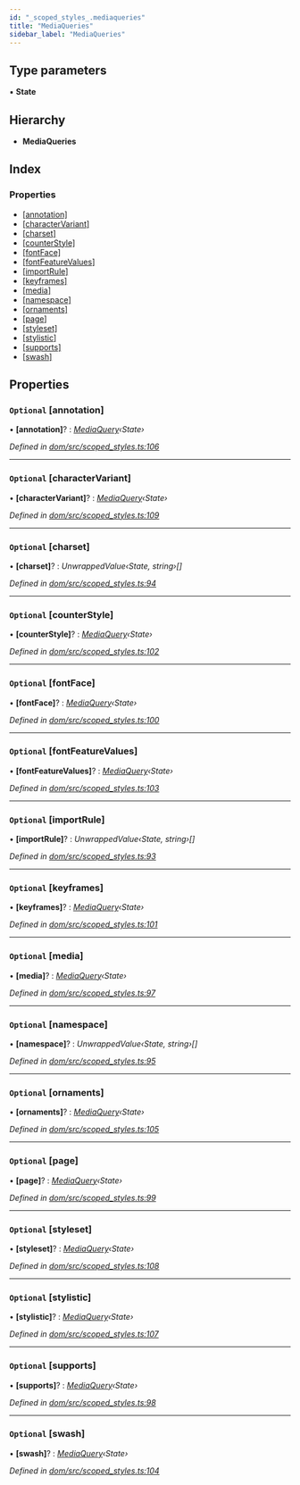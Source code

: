 ```yaml
---
id: "_scoped_styles_.mediaqueries"
title: "MediaQueries"
sidebar_label: "MediaQueries"
---
```


## Type parameters

▪ **State**

## Hierarchy

* **MediaQueries**

## Index

### Properties

* [[annotation]](_scoped_styles_.mediaqueries.md#optional-[annotation])
* [[characterVariant]](_scoped_styles_.mediaqueries.md#optional-[charactervariant])
* [[charset]](_scoped_styles_.mediaqueries.md#optional-[charset])
* [[counterStyle]](_scoped_styles_.mediaqueries.md#optional-[counterstyle])
* [[fontFace]](_scoped_styles_.mediaqueries.md#optional-[fontface])
* [[fontFeatureValues]](_scoped_styles_.mediaqueries.md#optional-[fontfeaturevalues])
* [[importRule]](_scoped_styles_.mediaqueries.md#optional-[importrule])
* [[keyframes]](_scoped_styles_.mediaqueries.md#optional-[keyframes])
* [[media]](_scoped_styles_.mediaqueries.md#optional-[media])
* [[namespace]](_scoped_styles_.mediaqueries.md#optional-[namespace])
* [[ornaments]](_scoped_styles_.mediaqueries.md#optional-[ornaments])
* [[page]](_scoped_styles_.mediaqueries.md#optional-[page])
* [[styleset]](_scoped_styles_.mediaqueries.md#optional-[styleset])
* [[stylistic]](_scoped_styles_.mediaqueries.md#optional-[stylistic])
* [[supports]](_scoped_styles_.mediaqueries.md#optional-[supports])
* [[swash]](_scoped_styles_.mediaqueries.md#optional-[swash])

## Properties

### `Optional` [annotation]

• **[annotation]**? : *[MediaQuery](_scoped_styles_.mediaquery.md)‹State›*

*Defined in [dom/src/scoped_styles.ts:106](https://github.com/fponticelli/tempo/blob/master/dom/src/scoped_styles.ts#L106)*

___

### `Optional` [characterVariant]

• **[characterVariant]**? : *[MediaQuery](_scoped_styles_.mediaquery.md)‹State›*

*Defined in [dom/src/scoped_styles.ts:109](https://github.com/fponticelli/tempo/blob/master/dom/src/scoped_styles.ts#L109)*

___

### `Optional` [charset]

• **[charset]**? : *UnwrappedValue‹State, string›[]*

*Defined in [dom/src/scoped_styles.ts:94](https://github.com/fponticelli/tempo/blob/master/dom/src/scoped_styles.ts#L94)*

___

### `Optional` [counterStyle]

• **[counterStyle]**? : *[MediaQuery](_scoped_styles_.mediaquery.md)‹State›*

*Defined in [dom/src/scoped_styles.ts:102](https://github.com/fponticelli/tempo/blob/master/dom/src/scoped_styles.ts#L102)*

___

### `Optional` [fontFace]

• **[fontFace]**? : *[MediaQuery](_scoped_styles_.mediaquery.md)‹State›*

*Defined in [dom/src/scoped_styles.ts:100](https://github.com/fponticelli/tempo/blob/master/dom/src/scoped_styles.ts#L100)*

___

### `Optional` [fontFeatureValues]

• **[fontFeatureValues]**? : *[MediaQuery](_scoped_styles_.mediaquery.md)‹State›*

*Defined in [dom/src/scoped_styles.ts:103](https://github.com/fponticelli/tempo/blob/master/dom/src/scoped_styles.ts#L103)*

___

### `Optional` [importRule]

• **[importRule]**? : *UnwrappedValue‹State, string›[]*

*Defined in [dom/src/scoped_styles.ts:93](https://github.com/fponticelli/tempo/blob/master/dom/src/scoped_styles.ts#L93)*

___

### `Optional` [keyframes]

• **[keyframes]**? : *[MediaQuery](_scoped_styles_.mediaquery.md)‹State›*

*Defined in [dom/src/scoped_styles.ts:101](https://github.com/fponticelli/tempo/blob/master/dom/src/scoped_styles.ts#L101)*

___

### `Optional` [media]

• **[media]**? : *[MediaQuery](_scoped_styles_.mediaquery.md)‹State›*

*Defined in [dom/src/scoped_styles.ts:97](https://github.com/fponticelli/tempo/blob/master/dom/src/scoped_styles.ts#L97)*

___

### `Optional` [namespace]

• **[namespace]**? : *UnwrappedValue‹State, string›[]*

*Defined in [dom/src/scoped_styles.ts:95](https://github.com/fponticelli/tempo/blob/master/dom/src/scoped_styles.ts#L95)*

___

### `Optional` [ornaments]

• **[ornaments]**? : *[MediaQuery](_scoped_styles_.mediaquery.md)‹State›*

*Defined in [dom/src/scoped_styles.ts:105](https://github.com/fponticelli/tempo/blob/master/dom/src/scoped_styles.ts#L105)*

___

### `Optional` [page]

• **[page]**? : *[MediaQuery](_scoped_styles_.mediaquery.md)‹State›*

*Defined in [dom/src/scoped_styles.ts:99](https://github.com/fponticelli/tempo/blob/master/dom/src/scoped_styles.ts#L99)*

___

### `Optional` [styleset]

• **[styleset]**? : *[MediaQuery](_scoped_styles_.mediaquery.md)‹State›*

*Defined in [dom/src/scoped_styles.ts:108](https://github.com/fponticelli/tempo/blob/master/dom/src/scoped_styles.ts#L108)*

___

### `Optional` [stylistic]

• **[stylistic]**? : *[MediaQuery](_scoped_styles_.mediaquery.md)‹State›*

*Defined in [dom/src/scoped_styles.ts:107](https://github.com/fponticelli/tempo/blob/master/dom/src/scoped_styles.ts#L107)*

___

### `Optional` [supports]

• **[supports]**? : *[MediaQuery](_scoped_styles_.mediaquery.md)‹State›*

*Defined in [dom/src/scoped_styles.ts:98](https://github.com/fponticelli/tempo/blob/master/dom/src/scoped_styles.ts#L98)*

___

### `Optional` [swash]

• **[swash]**? : *[MediaQuery](_scoped_styles_.mediaquery.md)‹State›*

*Defined in [dom/src/scoped_styles.ts:104](https://github.com/fponticelli/tempo/blob/master/dom/src/scoped_styles.ts#L104)*

